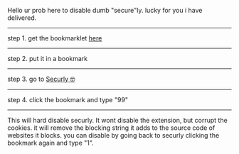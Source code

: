 Hello ur prob here to disable dumb "secure"ly. lucky for you i have delivered. 

<hr>

step 1. get the bookmarklet [here](https://github.com/zek-c/extension-v111-kill/blob/main/bookmarklet.js)

<hr>

step 2. put it in a bookmark

<hr>

step 3. go to [Securly 🤓](https://securly.com)

<hr>

step 4. click the bookmark and type "99"

<hr>

This will hard disable securly. It wont disable the extension, but corrupt the cookies. it will remove the blocking string it adds to the source code of websites it blocks. you can disable by going back to securly clicking the bookmark again and type "1".
